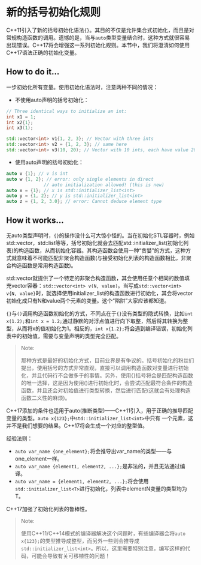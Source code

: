 # 新的括号初始化规则

C++11引入了新的括号初始化语法`{}`。其目的不仅是允许集合式初始化，而且是对常规构造函数的调用。遗憾的是，当与`auto`类型变量结合时，这种方式就很容易出现错误。C++17将会增强这一系列初始化规则。本节中，我们将澄清如何使用C++17语法正确的初始化变量。

## How to do it...

一步初始化所有变量。使用初始化语法时，注意两种不同的情况：

- 不使用auto声明的括号初始化：

```c++
// Three identical ways to initialize an int:
int x1 = 1;
int x2{1};
int x3(1);

std::vector<int> v1{1, 2, 3}; // Vector with three ints
std::vector<int> v2 = {1, 2, 3}; // same here
std::vector<int> v3(10, 20); // Vector with 10 ints, each have value 20
```

- 使用auto声明的括号初始化：

```c++
auto v {1}; // v is int
auto w {1, 2}; // error: only single elements in direct
              // auto initialization allowed! (this is new)
auto x = {1}; // x is std::initializer_list<int>
auto y = {1, 2}; // y is std::initializer_list<int>
auto z = {1, 2, 3.0}; // error: Cannot deduce element type
```

## How it works...

无auto类型声明时，`{}`的操作没什么可大惊小怪的。当在初始化STL容器时，例如std::vector，std::list等等，括号初始化就会去匹配std::initializer_list(初始化列表)的构造函数，从而初始化容器。其构造函数会使用一种“贪婪”的方式，这种方式就意味着不可能匹配非聚合构造函数(与接受初始化列表的构造函数相比，非聚合构造函数是常用构造函数)。

std::vector就提供了一个特定的非聚合构造函数，其会使用任意个相同的数值填充vector容器：`std::vector<int> v(N, value)`。当写成`std::vector<int> v{N, value}`时，就选择使用initializer_list的构造函数进行初始化，其会将vector初始化成只有N和value两个元素的变量。这个“陷阱”大家应该都知道。

`{}`与`()`调用构造函数初始化的方式，不同点在于`{}`没有类型的隐式转换，比如`int x(1.2);`和`int x = 1.2;`通过静默的对浮点值进行向下取整，然后将其转换为整型，从而将x的值初始化为1。相反的，`int x{1.2};`将会遇到编译错误，初始化列表中的初始值，需要与变量声明的类型完全匹配。

> Note:
>
> 那种方式是最好的初始化方式，目前业界是有争议的。括号初始化的粉丝们提出，使用括号的方式非常直观，直接可以调用构造函数对变量进行初始化，并且代码行不会做多于的事情。另外，使用{}括号将会是匹配构造函数的唯一选择，这是因为使用()进行初始化时，会尝试匹配最符合条件的构造函数，并且还会对初始值进行类型转换，然后进行匹配(这就会有处理构造函数二义性的麻烦)。

C++17添加的条件也适用于auto(推断类型)——C++11引入，用于正确的推导匹配变量的类型。`auto x{123};`中`std::initializer_list<int>`中只有 一个元素，这并不是我们想要的结果。C++17将会生成一个对应的整型值。

经验法则：

- `auto var_name {one_element};`将会推导出var_name的类型——与one_element一样。
- `auto var_name {element1, element2, ...};`是非法的，并且无法通过编译。
- `auto var_name = {element1, element2, ...};`将会使用`std::initializer_list<T>`进行初始化，列表中elementN变量的类型均为T。

C++17加强了初始化列表的鲁棒性。

> Note:
>
> 使用C++11/C++14模式的编译器解决这个问题时，有些编译器会将`auto x{123};`的类型推导成整型，而另外一些则会推导成 `std::initializer_list<int>`。所以，这里需要特别注意，编写这样的代码，可能会导致有关可移植性的问题！







